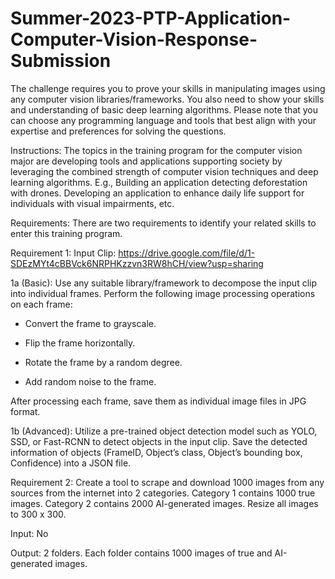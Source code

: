 # Summer-2023-PTP-Application-Computer-Vision-Response-Submission
The challenge requires you to prove your skills in manipulating images using any computer vision libraries/frameworks. You also need to show your skills and understanding of basic deep learning algorithms. Please note that you can choose any programming language and tools that best align with your expertise and preferences for solving the questions.

Instructions: The topics in the training program for the computer vision major are developing tools and applications supporting society by leveraging the combined strength of computer vision techniques and deep learning algorithms. E.g., Building an application detecting deforestation with drones. Developing an application to enhance daily life support for individuals with visual impairments, etc.

Requirements: There are two requirements to identify your related skills to enter this training program.

Requirement 1: Input Clip: https://drive.google.com/file/d/1-SDEzMYt4cBBVck6NRPHKzzvn3RW8hCH/view?usp=sharing

1a (Basic): Use any suitable library/framework to decompose the input clip into individual frames. Perform the following image processing operations on each frame:

-   Convert the frame to grayscale.

-   Flip the frame horizontally.

-   Rotate the frame by a random degree.

-   Add random noise to the frame.
 
After processing each frame, save them as individual image files in JPG format.

1b (Advanced): Utilize a pre-trained object detection model such as YOLO, SSD, or Fast-RCNN to detect objects in the input clip. Save the detected information of objects (FrameID, Object’s class, Object’s bounding box, Confidence) into a JSON file.

Requirement 2: Create a tool to scrape and download 1000 images from any sources from the internet into 2 categories. Category 1 contains 1000 true images. Category 2 contains 2000 AI-generated images. Resize all images to 300 x 300.

Input: No

Output: 2 folders. Each folder contains 1000 images of true and AI-generated images.
